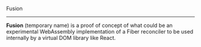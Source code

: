 Fusion
_________________________________
**Fusion** (temporary name) is a proof of concept of what could be an experimental WebAssembly implementation of a Fiber reconciler to be used internally by a virtual DOM library like React.
